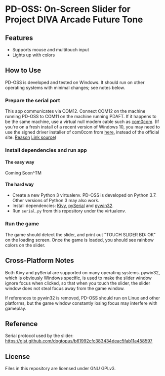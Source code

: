 # PD-OSS: On-Screen Slider for Project DIVA Arcade Future Tone

## Features

* Supports mouse and multitouch input
* Lights up with colors

## How to Use

PD-OSS is developed and tested on Windows. It should run on other operating
systems with minimal changes; see notes below.

### Prepare the serial port

This app communicates via COM12. Connect COM12 on the machine running PD-OSS
to COM11 on the machine running PDAFT. If it happens to be the same machine, 
use a virtual null modem cable such as 
[com0com](https://sourceforge.net/projects/com0com/).
(If you're on a fresh install of a recent version of Windows 10, you may need
to use the signed driver installer of com0com from 
[here](https://code.google.com/archive/p/powersdr-iq/downloads), instead of
the official site. 
[Reason](https://sourceforge.net/p/com0com/bugs/32/)
[Link source](https://reactos.org/wiki/Com0com))

### Install dependencies and run app

#### The easy way

Coming Soon^TM

#### The hard way

* Create a new Python 3 virtualenv. PD-OSS is developed on Python 3.7. Other
versions of Python 3 may also work.
* Install dependencies: 
[Kivy](https://kivy.org/doc/stable/installation/installation-windows.html),
[pySerial](https://pypi.org/project/pyserial/)
and
[pywin32](https://pypi.org/project/pyserial/).
* Run `serial.py` from this repository under the virtualenv.

### Run the game
The game should detect the slider, and print out "TOUCH SLIDER BD: OK" on the
loading screen. Once the game is loaded, you should see rainbow colors on the
slider.

## Cross-Platform Notes
Both Kivy and pySerial are supported on many operating systems. pywin32, which
is obviously Windows specific, is used to make the slider window ignore focus
when clicked, so that when you touch the slider, the slider window does not
steal focus away from the game window.

If references to pywin32 is removed, PD-OSS should run on Linux and other
platforms, but the game window constantly losing focus may interfere with 
gameplay.

## Reference

Serial protocol used by the slider: 
https://gist.github.com/dogtopus/b61992cfc383434deac5fab11a458597

## License

Files in this repository are licensed under GNU GPLv3.
